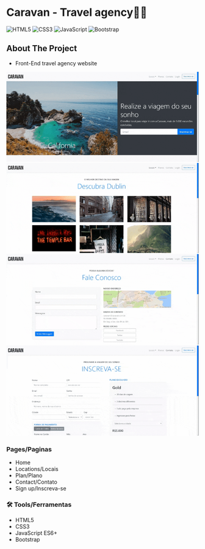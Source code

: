 # Caravan - Travel agency🧑‍✈️

![HTML5](https://img.shields.io/badge/html5-%23E34F26.svg?style=for-the-badge&logo=html5&logoColor=white)
![CSS3](https://img.shields.io/badge/css3-%231572B6.svg?style=for-the-badge&logo=css3&logoColor=white)
![JavaScript](https://img.shields.io/badge/javascript-%23323330.svg?style=for-the-badge&logo=javascript&logoColor=%23F7DF1E)
![Bootstrap](https://img.shields.io/badge/bootstrap-%23563D7C.svg?style=for-the-badge&logo=bootstrap&logoColor=white)

## About The Project

- Front-End travel agency website

![Prévia da página - Preview of the page](./img/review/preview1.gif)
![Prévia da página - Preview of the page](./img/review/preview2.gif)
![Prévia da página - Preview of the page](./img/review/preview3.gif)
![Prévia da página - Preview of the page](./img/review/preview4.gif)

### Pages/Paginas

- Home
- Locations/Locais
- Plan/Plano
- Contact/Contato
- Sign up/Inscreva-se

### 🛠️ Tools/Ferramentas

- HTML5
- CSS3
- JavaScript ES6+
- Bootstrap
